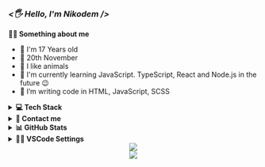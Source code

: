 <i><h3><🖐 Hello, I'm Nikodem /></h3></i>

**💁‍♂️ Something about me**

<ul>
  <li> 👦 I'm 17 Years old
    <li> 🎂 20th November
    <li> 🐶 I like animals
<li> 🌱 I'm currently learning JavaScript. TypeScript, React and Node.js in the future 😉
<li> 🔭 I’m writing code in HTML, JavaScript, SCSS 
</ul>

<details><summary><b>💻 Tech Stack</b></summary>
	
<table>
<tr>
<td valign="middle" width="66%">
<div align="center">  
<img src="https://img.shields.io/badge/HTML5-282c34?logo=html5&logoColor=E34F26" alt="HTML5 logo" title="HTML5" height="30" />
<img src="https://img.shields.io/badge/CSS3-282C34?logo=css3&logoColor=2965f1" alt="Css logo" title="Scss" height="30" />
<img src="https://img.shields.io/badge/SCSS-282C34?logo=sass&logoColor=CC6699" alt="Sass logo" title="Scss" height="30" />
<img src="https://img.shields.io/badge/JavaScript-282C34?logo=javascript&logoColor=F0DB4F" alt="JavaScript logo" title="JavaScript" height="30" />
<img src="https://img.shields.io/badge/Gulp-282C34?logo=gulp&logoColor=DB4446" alt="Gulp.js logo" title="Gulp.js" height="30" />

</div>
</td>
</tr>
</table>

</details>

<details><summary><b>📨 Contact me</b></summary>
    <ul>
        <li><strong>Discord: </strong> <code>Nizi#6635</code></li>
        <li><strong>E-mail: </strong> <code>kontakt.nizi@gmail.com</code></li>
        <li><strong>Instragam: <a href="https://instagram.com/realnizi/" target="_blank"> Instagram </a>
    </ul>
</details>

	
<details> <summary> <b>📊 GitHub Stats </b> </summary>
	
![Anurag's GitHub stats](https://github-readme-stats.vercel.app/api?username=xnizi&show_icons=true)
	
[![Top Langs](https://github-readme-stats.vercel.app/api/top-langs/?username=xnizi&layout=compact)](https://github.com/anuraghazra/github-readme-stats)
	
</details>
	
<details><summary><b>👨‍💻 VSCode Settings</b></summary>
	
```
{
	"workbench.colorCustomizations": {
		"editorBracketHighlight.foreground1": "#a0004b",
		"editorBracketHighlight.foreground2": "#770077",
		"editorBracketHighlight.foreground3": "#008bb9",
		"editorBracketHighlight.foreground4": "#6a9717",
		"editorBracketHighlight.unexpectedBracket.foreground": "#910000"
	},
	"files.autoSave": "afterDelay",
	"breadcrumbs.enabled": false,
	"liveServer.settings.donotShowInfoMsg": true,
	"explorer.confirmDragAndDrop": false,
	"editor.formatOnSave": true,
	"editor.defaultFormatter": "esbenp.prettier-vscode",
	"editor.linkedEditing": true,
	"editor.cursorBlinking": "expand",
	"editor.wordWrap": "on",
	"editor.bracketPairColorization.enabled": true,
	"editor.guides.bracketPairs": true,
	"editor.smoothScrolling": true,
	"editor.tabSize": 3,
	"workbench.list.smoothScrolling": true,
	"editor.cursorSmoothCaretAnimation": "on",
	"prettier.arrowParens": "avoid",
	"prettier.jsxSingleQuote": true,
	"prettier.bracketSameLine": true,
	"prettier.semi": false,
	"prettier.singleQuote": true,
	"prettier.useTabs": true,
	"prettier.printWidth": 120,
	"liveSassCompile.settings.formats": [
		{
			"format": "expanded",
			"extensionName": ".css",
			"savePath": "/css/"
		}
	],
	"liveSassCompile.settings.autoprefix": ["> 1%", "last 2 versions"],
	"[html]": {
		"editor.defaultFormatter": "vscode.html-language-features"
	},
	"emmet.syntaxProfiles": {
		"html": {
			"inline_break": 2
		}
	},
	"emmet.variables": {
		"lang": "pl"
	},

	"liveServer.settings.donotVerifyTags": true,
	"update.mode": "manual",
	"files.associations": {
		"*.kit": "html"
	},
	"workbench.iconTheme": "material-icon-theme",
	"files.autoSaveDelay": 5000,
	"editor.fontFamily": "'cascadia code'",
	"editor.fontLigatures": true,
	"workbench.colorTheme": "Shades of Purple (Super Dark)"
}



```
		
</details>

<div align="center"><img src="https://spotify-github-profile.vercel.app/api/view?uid=31cvv32o4t4qep3tcxmvgjkdurvm&cover_image=true&theme=default&show_offline=true&bar_color_cover=false" /></div>  

<div align="center" >
<img src="https://komarev.com/ghpvc/?username=xnizi&&style=flat-square" align="center"/>
</div>  

